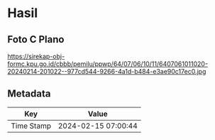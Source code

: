 # Hasil

## Foto C Plano

https://sirekap-obj-formc.kpu.go.id/cbbb/pemilu/ppwp/64/07/06/10/11/6407061011020-20240214-201022--977cd544-9266-4a1d-b484-e3ae90c17ec0.jpg


## Metadata

| Key        | Value               |
| ---------- | ------------------- |
| Time Stamp | 2024-02-15 07:00:44 |



